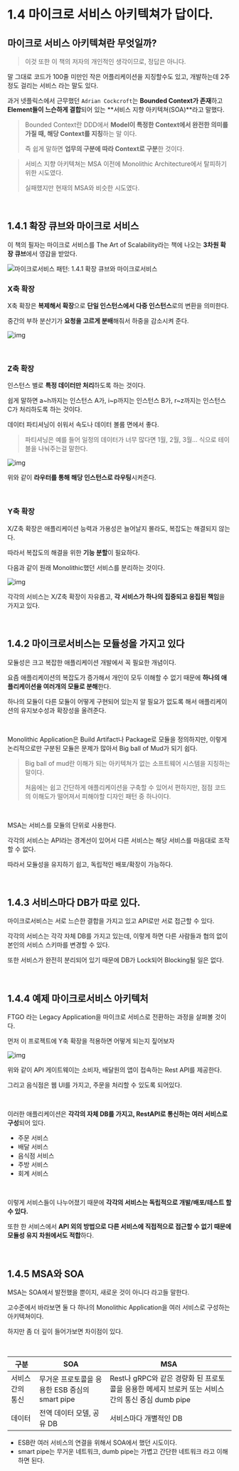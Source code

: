 # 1.4 마이크로 서비스 아키텍쳐가 답이다.

## 마이크로 서비스 아키텍쳐란 무엇일까?

> 이것 또한 이 책의 저자의 개인적인 생각이므로, 정답은 아니다.

말 그대로 코드가 100줄 미만인 작은 어플리케이션을 지징할수도 있고, 개발하는데 2주정도 걸리는 서비스 라는 말도 있다.

과거 넷플릭스에서 근무했던 `Adrian Cockcroft`는 **Bounded Context가 존재**하고 **Element들이 느슨하게 결합**되어 있는 **서비스 지향 아키텍쳐(SOA)**라고 말했다.

> Bounded Context란 DDD에서 **Model이 특정한 Context에서 완전한 의미를 가질 때, 해당 Context를 지칭**하는 말 이다.
>
> 즉 쉽게 말하면 **업무의 구분에 따라 Context로 구분**한 것이다.

> 서비스 지향 아키텍쳐는 MSA 이전에 Monolithic Architecture에서 탈피하기 위한 시도였다.
>
> 실패했지만 현재의 MSA와 비슷한 시도였다.

<br>

## 1.4.1 확장 큐브와 마이크로 서비스

이 책의 필자는 마이크로 서비스를 The Art of Scalability라는 책에 나오는 **3차원 확장 큐브**에서 영감을 받았다.

![마이크로서비스 패턴: 1.4.1 확장 큐브와 마이크로서비스](https://thebook.io/img/007035/038_1.jpg)

### X축 확장

X축 확장은 **복제해서 확장**으로 **단일 인스턴스에서 다중 인스턴스**로의 변환을 의미한다.

중간의 부하 분산기가 **요청을 고르게 분배**해줘서 하중을 감소시켜 준다.

![img](https://thebook.io/img/007035/038_2.jpg)

<br>

### Z축 확장

인스턴스 별로 **특정 데이터만 처리**하도록 하는 것이다.

쉽게 말하면 a~h까지는 인스턴스 A가, i~p까지는 인스턴스 B가, r~z까지는 인스턴스 C가 처리하도록 하는 것이다.

데이터 파티셔닝이 쉬워서 속도나 데이터 볼륨 면에서 좋다.

> 파티셔닝은 예를 들어 일정의 데이터가 너무 많다면 1월, 2월, 3월... 식으로 테이블을 나눠주는걸 말한다.

![img](https://thebook.io/img/007035/039.jpg)

위와 같이 **라우터를 통해 해당 인스턴스로 라우팅**시켜준다.

<br>

### Y축 확장

X/Z축 확장은 애플리케이션 능력과 가용성은 늘어날지 몰라도, 복잡도는 해결되지 않는다.

따라서 복잡도의 해결을 위한 **기능 분할**이 필요하다.

다음과 같이 원래 Monolithic했던 서비스를 분리하는 것이다.

![img](https://thebook.io/img/007035/040.jpg)

각각의 서비스는 X/Z축 확장이 자유롭고, **각 서비스가 하나의 집중되고 응집된 책임**을 가지고 있다.

<br>

## 1.4.2 마이크로서비스는 모듈성을 가지고 있다

모듈성은 크고 복잡한 애플리케이션 개발에서 꼭 필요한 개념이다.

요즘 애플리케이션의 복잡도가 증가해서 개인이 모두 이해할 수 없기 때문에 **하나의 애플리케이션을 여러개의 모듈로 분해**한다.

하나의 모듈이 다른 모듈이 어떻게 구현되어 있는지 알 필요가 없도록 해서 애플리케이션의 유지보수성과 확장성을 올려준다.

<br>

Monolithic Application은 Build Artifact나 Package로 모듈을 정의하지만, 이렇게 논리적으로만 구분된 모듈은 문제가 많아서 Big ball of Mud가 되기 쉽다.

> Big ball of mud란 이해가 되는 아키텍쳐가 없는 소프트웨어 시스템을 지칭하는 말이다.
>
> 처음에는 쉽고 간단하게 애플리케이션을 구축할 수 있어서 편하지만, 점점 코드의 이해도가 떨어져서 피해야할 디자인 패턴 중 하나이다.

<br>

MSA는 서비스를 모듈의 단위로 사용한다.

각각의 서비스는 API라는 경계선이 있어서 다른 서비스는 해당 서비스를 마음대로 조작할 수 없다.

따라서 모듈성을 유지하기 쉽고, 독립적인 배포/확장이 가능하다.

<br>

## 1.4.3 서비스마다 DB가 따로 있다.

마이크로서비스는 서로 느슨한 결합을 가지고 있고 API로만 서로 접근할 수 있다.

각각의 서비스는 각각 자체 DB를 가지고 있는데, 이렇게 하면 다른 사람들과 협의 없이 본인의 서비스 스키마를 변경할 수 있다.

또한 서비스가 완전히 분리되어 있기 때문에 DB가 Lock되어 Blocking될 일은 없다.

<br>

## 1.4.4 예제 마이크로서비스 아키텍처

FTGO 라는 Legacy Application을 마이크로 서비스로 전환하는 과정을 살펴볼 것이다.

먼저 이 프로젝트에 Y축 확장을 적용하면 어떻게 되는지 짚어보자

![img](https://thebook.io/img/007035/042.jpg)

위와 같이 API 게이트웨이는 소비자, 배달원의 앱이 접속하는 Rest API를 제공한다.

그리고 음식점은 웹 UI를 가지고, 주문을 처리할 수 있도록 되어있다.

<br>

이러한 애플리케이션은 **각각의 자체 DB를 가지고, RestAPI로 통신하는 여러 서비스로 구성**되어 있다.

- 주문 서비스
- 배달 서비스
- 음식점 서비스
- 주방 서비스
- 회계 서비스

<br>

이렇게 서비스들이 나누어졌기 때문에 **각각의 서비스는 독립적으로 개발/배포/테스트 할 수 있다.**

또한 한 서비스에서 **API 외의 방법으로 다른 서비스에 직접적으로 접근할 수 없기 때문에 모듈성 유지 차원에서도 적합**하다.

<br>

## 1.4.5 MSA와 SOA

MSA는 SOA에서 발전했을 뿐이지, 새로운 것이 아니다 라고들 말한다.

고수준에서 바라보면 둘 다 하나의 Monolithic Application을 여러 서비스로 구성하는 아키텍쳐이다.

하지만 좀 더 깊이 들어가보면 차이점이 있다.

<br>

| 구분             | SOA                                            | MSA                                                          |
| ---------------- | ---------------------------------------------- | ------------------------------------------------------------ |
| 서비스 간의 통신 | 무거운 프로토콜을 응용한 ESB 중심의 smart pipe | Rest나 gRPC와 같은 경량화 된 프로토콜을 응용한 메세지 브로커 또는 서비스 간의 통신 중심 dumb pipe |
| 데이터           | 전역 데이터 모델, 공유 DB                      | 서비스마다 개별적인 DB                                       |

- ESB란 여러 서비스의 연결을 위해서 SOA에서 했던 시도이다.
- smart pipe는 무거운 네트워크, dumb pipe는 가볍고 간단한 네트워크 라고 이해하면 된다.